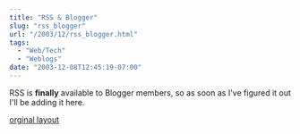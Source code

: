 ```yaml
---
title: "RSS & Blogger"
slug: "rss_blogger"
url: "/2003/12/rss_blogger.html"
tags:
  - "Web/Tech"
  - "Weblogs"
date: "2003-12-08T12:45:19-07:00"
---
```

<p>RSS is <b>finally</b> available to Blogger members, so as soon as I've figured it out I'll be adding it here.</p>
<p class="previous"><a href="/previous/2003/12/rss_blogger.html" rel="syndication" class="u-syndication" >orginal layout</a></p>
